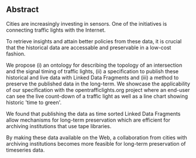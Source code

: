 ## Abstract
<!-- Context      -->
Cities are increasingly investing in sensors. One of the initiatives is connecting traffic lights with the Internet.
<!-- Need         -->
To retrieve insights and attain better policies from these data, it is crucial that the historical data are accessable and preservable in a low-cost fashion.
<!-- Task         -->
We propose (i) an ontology for describing the topology of an intersection and the signal timing of traffic lights, (ii) a specification to publish these historical and live data with Linked Data Fragments and (iii) a method to preserve the published data in the long-term.
We showcase the applicability of our specification with the opentrafficlights.org project where an end-user can see the live count-down of a traffic light as well as a line chart showing historic 'time to green'.
<!-- Object       -->

<!-- Findings     -->
We found that publishing the data as time sorted Linked Data Fragments allow mechanisms for long-term preservation which are efficient for archiving institutions that use tape libraries.
<!-- Conclusion and Perspectives -->
By making these data available on the Web, a collaboration from cities with archiving institutions becomes more feasible for long-term preservation of timeseries data.

